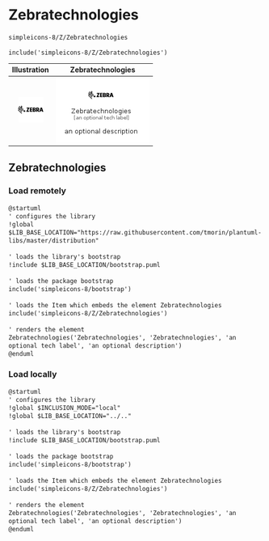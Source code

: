 # Zebratechnologies


```text
simpleicons-8/Z/Zebratechnologies
```

```text
include('simpleicons-8/Z/Zebratechnologies')
```



| Illustration | Zebratechnologies |
| :---: | :---: |
| ![illustration for Illustration](../../simpleicons-8/Z/Zebratechnologies.png) | ![illustration for Zebratechnologies](../../simpleicons-8/Z/Zebratechnologies.Local.png) |




## Zebratechnologies

### Load remotely
```plantuml
@startuml
' configures the library
!global $LIB_BASE_LOCATION="https://raw.githubusercontent.com/tmorin/plantuml-libs/master/distribution"

' loads the library's bootstrap
!include $LIB_BASE_LOCATION/bootstrap.puml

' loads the package bootstrap
include('simpleicons-8/bootstrap')

' loads the Item which embeds the element Zebratechnologies
include('simpleicons-8/Z/Zebratechnologies')

' renders the element
Zebratechnologies('Zebratechnologies', 'Zebratechnologies', 'an optional tech label', 'an optional description')
@enduml
```

### Load locally
```plantuml
@startuml
' configures the library
!global $INCLUSION_MODE="local"
!global $LIB_BASE_LOCATION="../.."

' loads the library's bootstrap
!include $LIB_BASE_LOCATION/bootstrap.puml

' loads the package bootstrap
include('simpleicons-8/bootstrap')

' loads the Item which embeds the element Zebratechnologies
include('simpleicons-8/Z/Zebratechnologies')

' renders the element
Zebratechnologies('Zebratechnologies', 'Zebratechnologies', 'an optional tech label', 'an optional description')
@enduml
```

